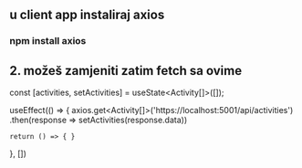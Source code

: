 ## u client app instaliraj axios
 ### npm install axios


 ## 2. možeš zamjeniti zatim fetch sa ovime

  const [activities, setActivities] = useState<Activity[]>([]);

  useEffect(() => {
    axios.get<Activity[]>('https://localhost:5001/api/activities')
      .then(response => setActivities(response.data))

    return () => { }

  }, [])